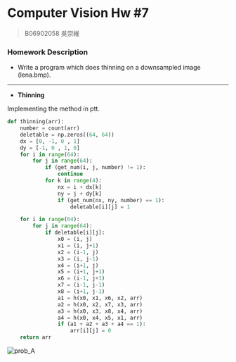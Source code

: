# Computer Vision Hw #7

> B06902058 吳崇維  																											     

### Homework Description

- Write a program which does thinning on a downsampled image (lena.bmp).

--------------



- **Thinning**

Implementing the method in ptt.

```python
def thinning(arr):
    number = count(arr)
    deletable = np.zeros((64, 64))
    dx = [0, -1, 0 , 1]
    dy = [-1, 0 , 1, 0]
    for i in range(64):
        for j in range(64):
            if (get_num(i, j, number) != 1):
                continue
            for k in range(4):
                nx = i + dx[k]
                ny = j + dy[k]
                if (get_num(nx, ny, number) == 1):
                    deletable[i][j] = 1

    for i in range(64):
        for j in range(64):
            if deletable[i][j]:
                x0 = (i, j)
                x1 = (i, j+1)
                x2 = (i-1, j)
                x3 = (i, j-1)
                x4 = (i+1, j)
                x5 = (i+1, j+1)
                x6 = (i-1, j+1)
                x7 = (i-1, j-1)
                x8 = (i+1, j-1)
                a1 = h(x0, x1, x6, x2, arr)
                a2 = h(x0, x2, x7, x3, arr)
                a3 = h(x0, x3, x8, x4, arr)
                a4 = h(x0, x4, x5, x1, arr)
                if (a1 + a2 + a3 + a4 == 1):
                    arr[i][j] = 0
    return arr

```

![prob_A](/Users/loyolaaa/2019_fall/CV/HW7/thinning.bmp)







